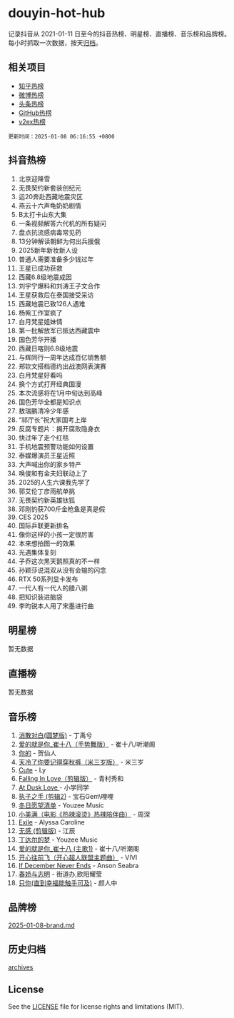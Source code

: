 # douyin-hot-hub

记录抖音从 2021-01-11 日至今的抖音热榜、明星榜、直播榜、音乐榜和品牌榜。每小时抓取一次数据，按天[归档](archives)。

## 相关项目

- [知乎热榜](https://github.com/lonnyzhang423/zhihu-hot-hub)
- [微博热榜](https://github.com/lonnyzhang423/weibo-hot-hub)
- [头条热榜](https://github.com/lonnyzhang423/toutiao-hot-hub)
- [GitHub热榜](https://github.com/lonnyzhang423/github-hot-hub)
- [v2ex热榜](https://github.com/lonnyzhang423/v2ex-hot-hub)


`更新时间：2025-01-08 06:16:55 +0800`

## 抖音热榜

1. 北京迎降雪
1. 无畏契约新套装创纪元
1. 运20奔赴西藏地震灾区
1. 燕云十六声龟奶奶剧情
1. B太打卡山东大集
1. 一条视频解答六代机的所有疑问
1. 盘点抗流感病毒常见药
1. 13分钟解读朝鲜为何出兵援俄
1. 2025新年新妆新人设
1. 普通人需要准备多少钱过年
1. 王星已成功获救
1. 西藏6.8级地震成因
1. 刘宇宁爆料和刘涛王子文合作
1. 王星获救后在泰国接受采访
1. 西藏地震已致126人遇难
1. 杨紫工作室疯了
1. 白月梵星姐妹情
1. 第一批解放军已抵达西藏震中
1. 国色芳华开播
1. 西藏日喀则6.8级地震
1. 与辉同行一周年达成百亿销售额
1. 郑钦文搭档德约出战澳网表演赛
1. 白月梵星好看吗
1. 换个方式打开经典国漫
1. 本次流感将在1月中旬达到高峰
1. 国色芳华全都是知识点
1. 敖瑞鹏清冷少年感
1. “祁厅长”祝大家国考上岸
1. 反腐专题片：揭开腐败隐身衣
1. 快过年了走个红毯
1. 手机地震预警功能如何设置
1. 泰媒爆演员王星近照
1. 大声喊出你的家乡特产
1. 唤俊和有金夫妇联动上了
1. 2025的人生六课我先学了
1. 郭艾伦丁彦雨航单挑
1. 无畏契约新英雄钛狐
1. 邓刚钓获700斤金枪鱼是真是假
1. CES 2025
1. 国际乒联更新排名
1. 像你这样的小孩一定很厉害
1. 本来想拍图一的效果
1. 光遇集体复刻
1. 子乔这次黑天鹅照真的不一样
1. 孙颖莎说混双从没有会输的闪念
1. RTX 50系列显卡发布
1. 一代人有一代人的腊八粥
1. 把知识装进脑袋
1. 李昀锐本人用了宋墨进行曲

## 明星榜

暂无数据

## 直播榜

暂无数据

## 音乐榜

1. [消散对白(圆梦版)](https://sf5-hl-cdn-tos.douyinstatic.com/obj/tos-cn-ve-2774/og4jB5I5IizzoZVAAAzWgBMAsMDWoArfwBOiFs) - 丁禹兮
1. [爱的就是你_崔十八（手势舞版）](https://sf5-hl-cdn-tos.douyinstatic.com/obj/tos-cn-ve-2774/oApB2AigNyB4sTw7JhBOikMAf0oDJzMWBuIrgm) - 崔十八/听潮阁
1. [你的](https://sf5-hl-cdn-tos.douyinstatic.com/obj/tos-cn-ve-2774/oYuIeKf42jB7sEV6B2upMdpYAgfrQWj0FeRegh) - 贺仙人
1. [天冷了你要记得穿秋裤（米三岁版）](https://sf5-hl-cdn-tos.douyinstatic.com/obj/tos-cn-ve-2774/oQlIwVIDWiZ6BQilAorS7MA0AgCkQDvcZAdm1) - 米三岁
1. [Cute](https://sf5-hl-cdn-tos.douyinstatic.com/obj/tos-cn-ve-2774/o4IbIzHWKAAB4wsS5qMBRiiAlEBGTpQRNfFvuo) - Ly
1. [Falling In Love（剪辑版）](https://sf5-hl-cdn-tos.douyinstatic.com/obj/tos-cn-ve-2774/o8ajpA8zzgBPahbBIO8AcKGBLJezFCRd1wfP9f) - 青村秀和
1. [ At Dusk  Love ](https://sf3-cdn-tos.douyinstatic.com/obj/tos-cn-ve-2774/o8CrpCf5CaYgI4ZrtQgMQAFEfuGqNnRSDQAPBc) - 小学同学
1. [执子之手 (剪辑2)](https://sf5-hl-cdn-tos.douyinstatic.com/obj/tos-cn-ve-2774/oUoZLQjCc31XzqsBnBQUNgeKtYPBcgbFDwtfcu) - 宝石Gem\哩哩
1. [冬日愿望清单](https://sf6-cdn-tos.douyinstatic.com/obj/tos-cn-ve-2774/oIIgUOeamCFCVAzxN6MFRLIBlLGpUqQxeeHrLE) - Youzee Music
1. [小美满（电影《热辣滚烫》热辣陪伴曲）](https://sf5-hl-cdn-tos.douyinstatic.com/obj/tos-cn-ve-2774/o0GAn2lSgfZIDUgtevCGDQYnFg4CwnrBaxbTZL) - 周深
1. [Exile](https://sf5-hl-cdn-tos.douyinstatic.com/obj/tos-cn-ve-2774/oYj4gAQTknKE3WW0Je8KGmQ7z1cA4FefwtbufD) - Alyssa Caroline
1. [无感 (剪辑版)](https://sf5-hl-cdn-tos.douyinstatic.com/obj/tos-cn-ve-2774/o0eIsUzJBDlQaQFC5OFlgbMEZC1TFYBftOBn6p) - 江辰
1. [丁达尔的梦](https://sf6-cdn-tos.douyinstatic.com/obj/tos-cn-ve-2774/oMU3WirUZBVQkAC9ccG5P2IQirziZM2RTInUY) - Youzee Music
1. [爱的就是你_崔十八 (主歌1)](https://sf5-hl-cdn-tos.douyinstatic.com/obj/tos-cn-ve-2774/oI5BO5DhFZ6UTcNCnZaOCBLtZ7WIMQGfgnXf5E) - 崔十八/听潮阁
1. [开心往前飞（开心超人联盟主题曲）](https://sf5-hl-cdn-tos.douyinstatic.com/obj/tos-cn-ve-2774/9d8fb7c82cf1421fb93a9fe925275e0a) - VIVI
1. [If December Never Ends](https://sf6-cdn-tos.douyinstatic.com/obj/tos-cn-ve-2774/oY1IQMoTgCFIBg8RZifyqlBBt1UFgitTYmxeOS) - Anson Seabra
1. [春娇与志明](https://sf5-hl-cdn-tos.douyinstatic.com/obj/tos-cn-ve-2774/e530d8fceb7044b39707d7f9ff54add1) - 街道办,欧阳耀莹
1. [只你(直到幸福能触手可及)](https://sf5-hl-cdn-tos.douyinstatic.com/obj/tos-cn-ve-2774/o0lBkRDzFTeaVSUz3ZZSCBVtZ5DIMQGfgmEAuE) - 颜人中

## 品牌榜

[2025-01-08-brand.md](archives/2025-01-08-brand.md)

## 历史归档

[archives](archives)

## License

See the [LICENSE](LICENSE) file for license rights and limitations (MIT).
